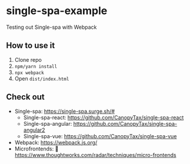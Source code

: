 # single-spa-example
Testing out Single-spa with Webpack

## How to use it
1. Clone repo
1. `npm/yarn install`
1. `npx webpack`
1. Open `dist/index.html`

## Check out
* Single-spa: https://single-spa.surge.sh/#
  * Single-spa-react: https://github.com/CanopyTax/single-spa-react
  * Single-spa-angular: https://github.com/CanopyTax/single-spa-angular2
  * Single-spa-vue: https://github.com/CanopyTax/single-spa-vue
* Webpack: https://webpack.js.org/
* Microfrontends: 👀 https://www.thoughtworks.com/radar/techniques/micro-frontends
